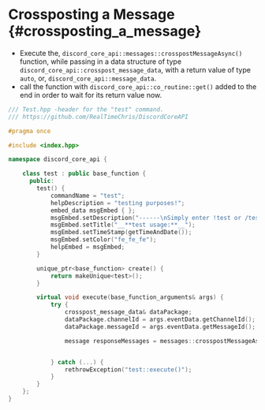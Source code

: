 Crossposting a Message {#crossposting_a_message}
============
- Execute the, `discord_core_api::messages::crosspostMessageAsync()` function, while passing in a data structure of type `discord_core_api::crosspost_message_data`, with a return value of type `auto`, or, `discord_core_api::message_data`.
- call the function with `discord_core_api::co_routine::get()` added to the end in order to wait for its return value now.

```cpp
/// Test.hpp -header for the "test" command.
/// https://github.com/RealTimeChris/DiscordCoreAPI

#pragma once

#include <index.hpp>

namespace discord_core_api {

	class test : public base_function {
	  public:
		test() {
			commandName = "test";
			helpDescription = "testing purposes!";
			embed_data msgEmbed { };
			msgEmbed.setDescription("------\nSimply enter !test or /test!\n------");
			msgEmbed.setTitle("__**test usage:**__");
			msgEmbed.setTimeStamp(getTimeAndDate());
			msgEmbed.setColor("fe_fe_fe");
			helpEmbed = msgEmbed;
		}

		unique_ptr<base_function> create() {
			return makeUnique<test>();
		}

		virtual void execute(base_function_arguments& args) {
			try {
				crosspost_message_data& dataPackage;
				dataPackage.channelId = args.eventData.getChannelId();
				dataPackage.messageId = args.eventData.getMessageId();

				message responseMessages = messages::crosspostMessageAsync(dataPackage).get();


			} catch (...) {
				rethrowException("test::execute()");
			}
		}
	};
}
```

